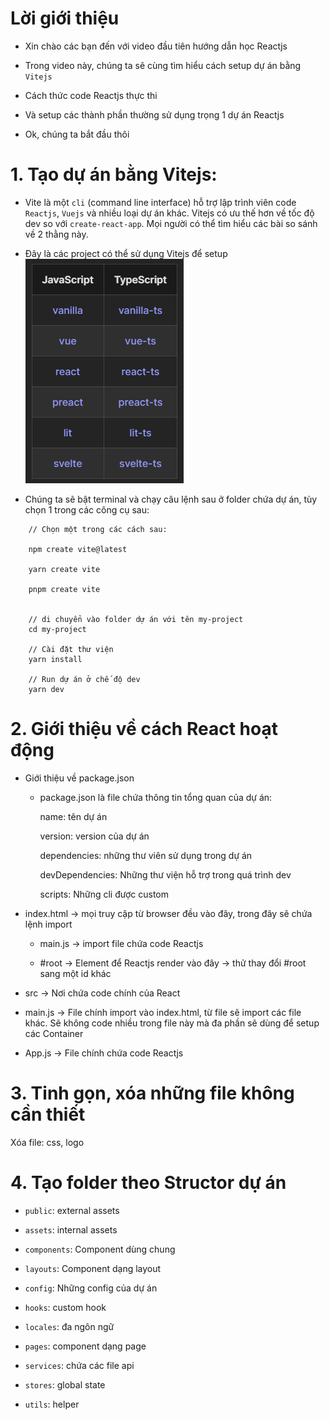 # Lời giới thiệu

- Xin chào các bạn đến với video đầu tiên hướng dẫn học Reactjs

- Trong video này, chúng ta sẽ cùng tìm hiểu cách setup dự án bằng `Vitejs`
- Cách thức code Reactjs thực thi
- Và setup các thành phần thường sử dụng trọng 1 dự án Reactjs
- Ok, chúng ta bắt đầu thôi


# 1. Tạo dự án bằng Vitejs: 

- Vite là một `cli` (command line interface) hỗ trợ lập trình viên code `Reactjs`, `Vuejs` và nhiều loại dự án khác. Vitejs có ưu thế hơn về tốc độ dev so với `create-react-app`. Mọi người có thể tìm hiểu các bài so sánh về 2 thằng này.

- Đây là các project có thể sử dụng Vitejs để setup
![!](../../img/vitejs.png)

- Chúng ta sẽ bật terminal và chạy câu lệnh sau ở folder chứa dự án, tùy chọn 1 trong các công cụ sau:

```properties
    // Chọn một trong các cách sau:

    npm create vite@latest

    yarn create vite

    pnpm create vite


    // di chuyển vào folder dự án với tên my-project
    cd my-project

    // Cài đặt thư viện
    yarn install 

    // Run dự án ở chế độ dev
    yarn dev
```



# 2. Giới thiệu về cách React hoạt động

- Giới thiệu về package.json

    - package.json là file chứa thông tin tổng quan của dự án:

        name: tên dự án

        version: version của dự án

        dependencies: những thư viên sử dụng trong dự án

        devDependencies: Những thư viện hỗ trợ trong quá trình dev

        scripts: Những cli được custom


- index.html -> mọi truy cập từ browser đều vào đây, trong đây sẽ chứa lệnh import

    - main.js -> import file chứa code Reactjs

    - #root -> Element để Reactjs render vào đây -> thử thay đổi #root sang một id khác

- src -> Nơi chứa code chính của React

- main.js -> File chính import vào index.html, từ file sẽ import các file khác. Sẽ không code nhiều trong file này mà đa phần sẽ dùng để setup các Container

- App.js -> File chính chứa code Reactjs



# 3. Tinh gọn, xóa những file không cần thiết

Xóa file: css, logo

# 4. Tạo folder theo Structor dự án

- `public`: external assets

- `assets`: internal assets

- `components`: Component dùng chung
  
- `layouts`: Component dạng layout
  
- `config`: Những config của dự án
  
- `hooks`: custom hook

- `locales`: đa ngôn ngữ

- `pages`: component dạng page

- `services`: chứa các file api

- `stores`: global state

- `utils`: helper